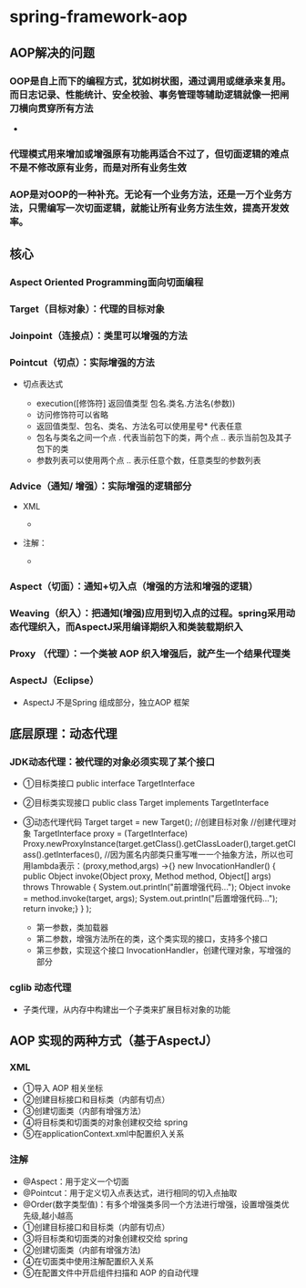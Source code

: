 # spring-framework-aop

## AOP解决的问题

### OOP是自上而下的编程方式，犹如树状图，通过调用或继承来复用。而日志记录、性能统计、安全校验、事务管理等辅助逻辑就像一把闸刀横向贯穿所有方法

- 

### 代理模式用来增加或增强原有功能再适合不过了，但切面逻辑的难点不是不修改原有业务，而是对所有业务生效

### AOP是对OOP的一种补充。无论有一个业务方法，还是一万个业务方法，只需编写一次切面逻辑，就能让所有业务方法生效，提高开发效率。

## 核心

### Aspect Oriented Programming面向切面编程

### Target（目标对象）：代理的目标对象

### Joinpoint（连接点）：类里可以增强的方法

### Pointcut（切点）：实际增强的方法

- 切点表达式

	- execution([修饰符] 返回值类型 包名.类名.方法名(参数))
	- 访问修饰符可以省略
	- 返回值类型、包名、类名、方法名可以使用星号* 代表任意
	- 包名与类名之间一个点 . 代表当前包下的类，两个点 .. 表示当前包及其子包下的类
	- 参数列表可以使用两个点 .. 表示任意个数，任意类型的参数列表

### Advice（通知/ 增强）：实际增强的逻辑部分

- XML

	- 

- 注解：

	- 

### Aspect（切面）：通知+切入点（增强的方法和增强的逻辑）

### Weaving（织入）：把通知(增强)应用到切入点的过程。spring采用动态代理织入，而AspectJ采用编译期织入和类装载期织入

### Proxy （代理）：一个类被 AOP 织入增强后，就产生一个结果代理类

### AspectJ（Eclipse） 

- AspectJ 不是Spring 组成部分，独立AOP 框架

## 底层原理：动态代理

### JDK动态代理：被代理的对象必须实现了某个接口

-  ①目标类接口
 public interface TargetInterface 
-  ②目标类实现接口
 public class Target implements TargetInterface
-  ③动态代理代码
 Target target = new Target(); //创建目标对象
 //创建代理对象
 TargetInterface proxy = (TargetInterface) Proxy.newProxyInstance(target.getClass().getClassLoader(),target.getClass().getInterfaces(),
 //因为匿名内部类只重写唯一一个抽象方法，所以也可用lambda表示：(proxy,method,args) ->{} 
 new InvocationHandler() {
             public Object invoke(Object proxy, Method method, Object[] args) throws Throwable {
                 System.out.println("前置增强代码...");
                 Object invoke = method.invoke(target, args);
                 System.out.println("后置增强代码...");
                 return invoke;} } );

	- 第一参数，类加载器
	- 第二参数，增强方法所在的类，这个类实现的接口，支持多个接口
	- 第三参数，实现这个接口 InvocationHandler，创建代理对象，写增强的部分

### cglib 动态代理

- 子类代理，从内存中构建出一个子类来扩展目标对象的功能

## AOP 实现的两种方式（基于AspectJ）

### XML

- ①导入 AOP 相关坐标
- ②创建目标接口和目标类（内部有切点）
- ③创建切面类（内部有增强方法）
- ④将目标类和切面类的对象创建权交给 spring
- ⑤在applicationContext.xml中配置织入关系

### 注解

- @Aspect：用于定义一个切面
- @Pointcut：用于定义切入点表达式，进行相同的切入点抽取
- @Order(数字类型值)：有多个增强类多同一个方法进行增强，设置增强类优先级,越小越高
- ①创建目标接口和目标类（内部有切点）
- ③将目标类和切面类的对象创建权交给 spring
- ②创建切面类（内部有增强方法)
- ④在切面类中使用注解配置织入关系
- ⑤在配置文件中开启组件扫描和 AOP 的自动代理

